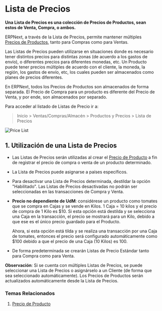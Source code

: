 <!-- add-breadcrumbs -->
# Lista de Precios

**Una Lista de Precios es una colección de Precios de Productos, sean estos de Venta, Compra, o ambos.**

ERPNext, a través de la Lista de Precios, permite mantener múltiples [Precios de Productos](/docs/user/manual/es/stock/item-price), tanto para Compras como para Ventas. 

Las Listas de Precios pueden utilizarse en situaciones donde es necesario tener distintos precios para distintas zonas (de acuerdo a los gastos de envío), o diferentes precios para diferentes monedas, etc. Un Producto puede tener precios múltiples de acuerdo con el cliente, la moneda, la región, los gastos de envío, etc, los cuales pueden ser almacenados como planes de precios diferentes. 

En ERPNext, todos los Precios de Productos son almacenados de forma separada. El Precio de Compra para un producto es diferente del Precio de Venta, y por ende, son almacenados por separado. 

Para acceder al listado de Listas de Precio ir a: 

> Inicio > Ventas/Compras/Almacén > Productos y Precios > Lista de Precios

<img class="screenshot" alt="Price List" src="{{docs_base_url}}/assets/img/stock/price-list.png">

## 1. Utilización de una Lista de Precios

* Las Listas de Precios serán utilizadas al crear el [Precio de Producto](/docs/user/manual/es/stock/item-price) a fin de registrar el precio de compra o venta de un producto determinado. 

* La Lista de Precios puede asignarse a países específicos. 

* Para desactivar una Lista de Precios determinada, destildar la opción "Habilitado". Las Listas de Precios desactivadas no podrán ser seleccionadas en las transacciones de Compra y Venta.

* **Precio no dependiente de UdM**: considérese un producto como tomates que se compra en Cajas y se vende en Kilos. 1 Caja = 10 kilos y el precio de compra de 1 Kilo es $10. Si esta opción está destilda y se selecciona una Caja en la transacción, el precio se mostrará para un Kilo, debido a que ese es el único precio guardado para el Producto. 

    Ahora, si esta opción está tilda y se realiza una transacción por una Caja de tomates, entonces el precio será configurado automáticamente como $100 debido a que el precio de una Caja (10 Kilos) es 100. 

* De forma predeterminada se crearán Listas de Precio Estándar tanto para Compra como para Venta. 

**Observación**: Si se cuenta con múltiples Listas de Precios, se puede seleccionar una Lista de Precios o asignárselo a un Cliente (de forma que sea seleccionado automáticamente). Los Precios de Productos serán actualizados automáticamente desde la Lista de Precios. 

### Temas Relacionados
1. [Precio de Producto](/docs/user/manual/es/stock/item-price)
